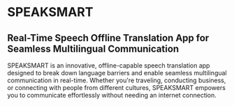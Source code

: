 # SPEAKSMART
## Real-Time Speech Offline Translation App for Seamless Multilingual Communication

SPEAKSMART is an innovative, offline-capable speech translation app designed to break down language barriers and enable seamless multilingual communication in real-time. Whether you're traveling, conducting business, or connecting with people from different cultures, SPEAKSMART empowers you to communicate effortlessly without needing an internet connection.
